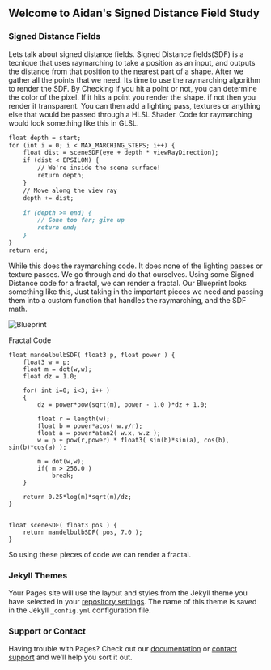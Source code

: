 ## Welcome to Aidan's Signed Distance Field Study

### Signed Distance Fields

  Lets talk about signed distance fields. Signed Distance fields(SDF) is a tecnique that uses raymarching to take a position as an input, and outputs the distance from that position to the nearest part of a shape. After we gather all the points that we need. Its time to use the raymarching algorithm to render the SDF. By Checking if you hit a point or not, you can determine the color of the pixel. If it hits a point you render the shape. if not then you render it transparent. You can then add a lighting pass, textures or anything else that would be passed through a HLSL Shader. Code for raymarching would look something like this in GLSL. 


```markdown
float depth = start;
for (int i = 0; i < MAX_MARCHING_STEPS; i++) {
    float dist = sceneSDF(eye + depth * viewRayDirection);
    if (dist < EPSILON) {
        // We're inside the scene surface!
        return depth;
    }
    // Move along the view ray
    depth += dist;

    if (depth >= end) {
        // Gone too far; give up
        return end;
    }
}
return end;
```

While this does the raymarching code. It does none of the lighting passes or texture passes. We go through and do that ourselves. Using some Signed Distance code for a fractal, we can render a fractal. Our Blueprint looks something like this, Just taking in the important pieces we need and passing them into a custom function that handles the raymarching, and the SDF math.

![Blueprint](/docs/assets/logo.png)

Fractal Code
```
float mandelbulbSDF( float3 p, float power ) {
	float3 w = p;
    float m = dot(w,w);
	float dz = 1.0;

	for( int i=0; i<3; i++ )
    {
        dz = power*pow(sqrt(m), power - 1.0 )*dz + 1.0;

        float r = length(w);
        float b = power*acos( w.y/r);
        float a = power*atan2( w.x, w.z );
        w = p + pow(r,power) * float3( sin(b)*sin(a), cos(b), sin(b)*cos(a) );

        m = dot(w,w);
		if( m > 256.0 )
            break;
    }

    return 0.25*log(m)*sqrt(m)/dz;
}


float sceneSDF( float3 pos ) {
 	return mandelbulbSDF( pos, 7.0 );
}
```
So using these pieces of code we can render a fractal.



### Jekyll Themes

Your Pages site will use the layout and styles from the Jekyll theme you have selected in your [repository settings](https://github.com/iXiphos/iXiphos.github.io/settings/pages). The name of this theme is saved in the Jekyll `_config.yml` configuration file.

### Support or Contact

Having trouble with Pages? Check out our [documentation](https://docs.github.com/categories/github-pages-basics/) or [contact support](https://support.github.com/contact) and we’ll help you sort it out.
